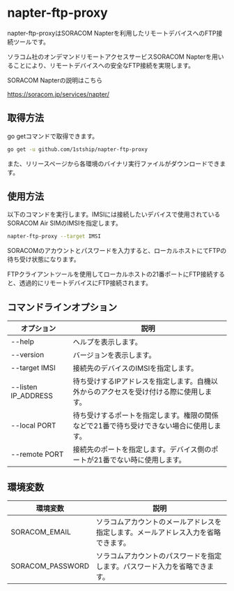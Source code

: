 # napter-ftp-proxy

napter-ftp-proxyはSORACOM Napterを利用したリモートデバイスへのFTP接続ツールです。

ソラコム社のオンデマンドリモートアクセスサービスSORACOM Napterを用いることにより、リモートデバイスへの安全なFTP接続を実現します。

SORACOM Napterの説明はこちら

https://soracom.jp/services/napter/

## 取得方法
go getコマンドで取得できます。
```sh
go get -u github.com/1stship/napter-ftp-proxy
```

また、リリースページから各環境のバイナリ実行ファイルがダウンロードできます。

## 使用方法
以下のコマンドを実行します。IMSIには接続したいデバイスで使用されているSORACOM Air SIMのIMSIを指定します。
```sh
napter-ftp-proxy --target IMSI
```

SORACOMのアカウントとパスワードを入力すると、ローカルホストにてFTPの待ち受け状態になります。

FTPクライアントツールを使用してローカルホストの21番ポートにFTP接続すると、透過的にリモートデバイスにFTP接続されます。

## コマンドラインオプション

|オプション  |説明  |
|---|---|
|--help  |ヘルプを表示します。  |
|--version  |バージョンを表示します。  |
|--target IMSI |接続先のデバイスのIMSIを指定します。  |
|--listen IP_ADDRESS |待ち受けするIPアドレスを指定します。自機以外からのアクセスを受け付ける際に使用します。  |
|--local PORT |待ち受けするポートを指定します。権限の関係などで21番で待ち受けできない場合に使用します。  |
|--remote PORT |接続先のポートを指定します。デバイス側のポートが21番でない時に使用します。  |

## 環境変数

|環境変数  |説明  |
|---|---|
|SORACOM_EMAIL  |ソラコムアカウントのメールアドレスを指定します。メールアドレス入力を省略できます。  |
|SORACOM_PASSWORD  |ソラコムアカウントのパスワードを指定します。パスワード入力を省略できます。  |
